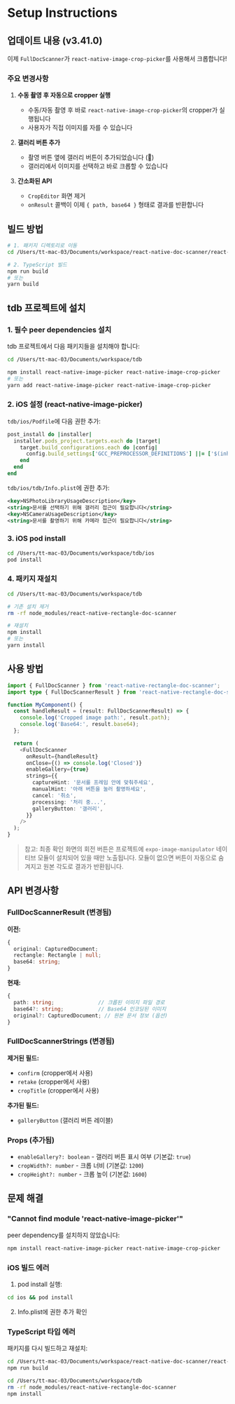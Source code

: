 # Setup Instructions

## 업데이트 내용 (v3.41.0)

이제 `FullDocScanner`가 `react-native-image-crop-picker`를 사용해서 크롭합니다!

### 주요 변경사항

1. **수동 촬영 후 자동으로 cropper 실행**
   - 수동/자동 촬영 후 바로 `react-native-image-crop-picker`의 cropper가 실행됩니다
   - 사용자가 직접 이미지를 자를 수 있습니다

2. **갤러리 버튼 추가**
   - 촬영 버튼 옆에 갤러리 버튼이 추가되었습니다 (📁)
   - 갤러리에서 이미지를 선택하고 바로 크롭할 수 있습니다

3. **간소화된 API**
   - `CropEditor` 화면 제거
   - `onResult` 콜백이 이제 `{ path, base64 }` 형태로 결과를 반환합니다

## 빌드 방법

```bash
# 1. 패키지 디렉토리로 이동
cd /Users/tt-mac-03/Documents/workspace/react-native-doc-scanner/react-native-rectangle-doc-scanner

# 2. TypeScript 빌드
npm run build
# 또는
yarn build
```

## tdb 프로젝트에 설치

### 1. 필수 peer dependencies 설치

tdb 프로젝트에서 다음 패키지들을 설치해야 합니다:

```bash
cd /Users/tt-mac-03/Documents/workspace/tdb

npm install react-native-image-picker react-native-image-crop-picker
# 또는
yarn add react-native-image-picker react-native-image-crop-picker
```

### 2. iOS 설정 (react-native-image-picker)

`tdb/ios/Podfile`에 다음 권한 추가:

```ruby
post_install do |installer|
  installer.pods_project.targets.each do |target|
    target.build_configurations.each do |config|
      config.build_settings['GCC_PREPROCESSOR_DEFINITIONS'] ||= ['$(inherited)']
    end
  end
end
```

`tdb/ios/tdb/Info.plist`에 권한 추가:

```xml
<key>NSPhotoLibraryUsageDescription</key>
<string>문서를 선택하기 위해 갤러리 접근이 필요합니다</string>
<key>NSCameraUsageDescription</key>
<string>문서를 촬영하기 위해 카메라 접근이 필요합니다</string>
```

### 3. iOS pod install

```bash
cd /Users/tt-mac-03/Documents/workspace/tdb/ios
pod install
```

### 4. 패키지 재설치

```bash
cd /Users/tt-mac-03/Documents/workspace/tdb

# 기존 설치 제거
rm -rf node_modules/react-native-rectangle-doc-scanner

# 재설치
npm install
# 또는
yarn install
```

## 사용 방법

```typescript
import { FullDocScanner } from 'react-native-rectangle-doc-scanner';
import type { FullDocScannerResult } from 'react-native-rectangle-doc-scanner';

function MyComponent() {
  const handleResult = (result: FullDocScannerResult) => {
    console.log('Cropped image path:', result.path);
    console.log('Base64:', result.base64);
  };

  return (
    <FullDocScanner
      onResult={handleResult}
      onClose={() => console.log('Closed')}
      enableGallery={true}
      strings={{
        captureHint: '문서를 프레임 안에 맞춰주세요',
        manualHint: '아래 버튼을 눌러 촬영하세요',
        cancel: '취소',
        processing: '처리 중...',
        galleryButton: '갤러리',
      }}
    />
  );
}
```

> 참고: 최종 확인 화면의 회전 버튼은 프로젝트에 `expo-image-manipulator` 네이티브 모듈이 설치되어 있을 때만 노출됩니다. 모듈이 없으면 버튼이 자동으로 숨겨지고 원본 각도로 결과가 반환됩니다.

## API 변경사항

### FullDocScannerResult (변경됨)

**이전:**
```typescript
{
  original: CapturedDocument;
  rectangle: Rectangle | null;
  base64: string;
}
```

**현재:**
```typescript
{
  path: string;              // 크롭된 이미지 파일 경로
  base64?: string;           // Base64 인코딩된 이미지
  original?: CapturedDocument; // 원본 문서 정보 (옵션)
}
```

### FullDocScannerStrings (변경됨)

**제거된 필드:**
- `confirm` (cropper에서 사용)
- `retake` (cropper에서 사용)
- `cropTitle` (cropper에서 사용)

**추가된 필드:**
- `galleryButton` (갤러리 버튼 레이블)

### Props (추가됨)

- `enableGallery?: boolean` - 갤러리 버튼 표시 여부 (기본값: `true`)
- `cropWidth?: number` - 크롭 너비 (기본값: `1200`)
- `cropHeight?: number` - 크롭 높이 (기본값: `1600`)

## 문제 해결

### "Cannot find module 'react-native-image-picker'"

peer dependency를 설치하지 않았습니다:
```bash
npm install react-native-image-picker react-native-image-crop-picker
```

### iOS 빌드 에러

1. pod install 실행:
```bash
cd ios && pod install
```

2. Info.plist에 권한 추가 확인

### TypeScript 타입 에러

패키지를 다시 빌드하고 재설치:
```bash
cd /Users/tt-mac-03/Documents/workspace/react-native-doc-scanner/react-native-rectangle-doc-scanner
npm run build

cd /Users/tt-mac-03/Documents/workspace/tdb
rm -rf node_modules/react-native-rectangle-doc-scanner
npm install
```
